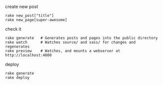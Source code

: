 create new post
    
    rake new_post["title"]
    rake new_page[super-awesome]


check it
    
    rake generate   # Generates posts and pages into the public directory
    rake watch      # Watches source/ and sass/ for changes and regenerates
    rake preview    # Watches, and mounts a webserver at http://localhost:4000
    
deploy 

    rake generate
    rake deploy